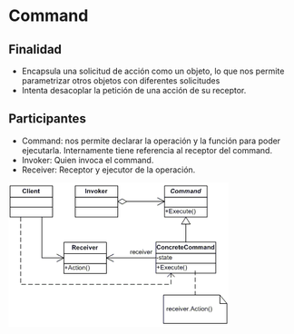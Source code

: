 # Command

## Finalidad

* Encapsula una solicitud de acción como un objeto, lo que nos permite parametrizar otros objetos con diferentes solicitudes
* Intenta desacoplar la petición de una acción de su receptor.

## Participantes

* Command: nos permite declarar la operación y la función para poder ejecutarla. Internamente tiene referencia al receptor del command.
* Invoker: Quien invoca el command.
* Receiver: Receptor y ejecutor de la operación.

![Observer pattern](pattern.gif)
